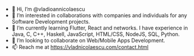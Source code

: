 - 👋 Hi, I’m @vladioannicolaescu
- 👀 I’m interested in collaborations with companies and individuals for any Software Development projects.
- 🌱 I’m currently learning Flutter, React and networks. I have experience in Java, C, C++, Haskell, JavaScript, HTML/CSS, NodeJS, SQL, Python.
- 💞️ I’m looking to collaborate on Web/Mobile Apps Development.
- 📫 Reach me at https://vladnicolaescu.com/contact.html

<!---
vladioannicolaescu/vladioannicolaescu is a ✨ special ✨ repository because its `README.md` (this file) appears on your GitHub profile.
You can click the Preview link to take a look at your changes.
--->
